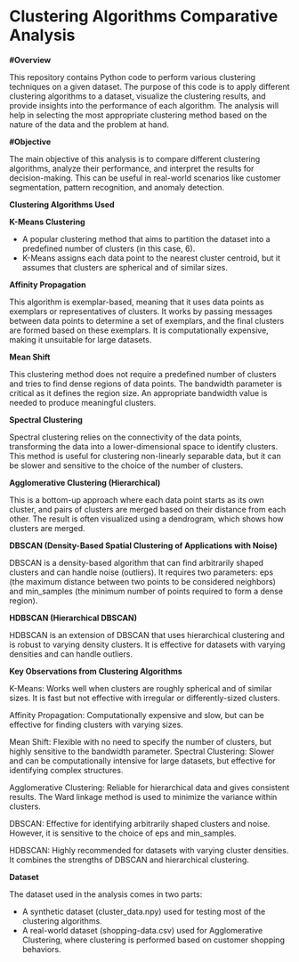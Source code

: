 # Clustering Algorithms Comparative Analysis

**#Overview**

This repository contains Python code to perform various clustering techniques on a given dataset. The purpose of this code is to apply different clustering algorithms to a dataset, visualize the clustering results, and provide insights into the performance of each algorithm. The analysis will help in selecting the most appropriate clustering method based on the nature of the data and the problem at hand.

**#Objective**

The main objective of this analysis is to compare different clustering algorithms, analyze their performance, and interpret the results for decision-making. This can be useful in real-world scenarios like customer segmentation, pattern recognition, and anomaly detection.

**Clustering Algorithms Used**

**K-Means Clustering**
- A popular clustering method that aims to partition the dataset into a predefined number of clusters (in this case, 6).
- K-Means assigns each data point to the nearest cluster centroid, but it assumes that clusters are spherical and of similar sizes.

**Affinity Propagation**

This algorithm is exemplar-based, meaning that it uses data points as exemplars or representatives of clusters.
It works by passing messages between data points to determine a set of exemplars, and the final clusters are formed based on these exemplars.
It is computationally expensive, making it unsuitable for large datasets.

**Mean Shift**

This clustering method does not require a predefined number of clusters and tries to find dense regions of data points.
The bandwidth parameter is critical as it defines the region size. An appropriate bandwidth value is needed to produce meaningful clusters.

**Spectral Clustering**

Spectral clustering relies on the connectivity of the data points, transforming the data into a lower-dimensional space to identify clusters.
This method is useful for clustering non-linearly separable data, but it can be slower and sensitive to the choice of the number of clusters.

**Agglomerative Clustering (Hierarchical)**

This is a bottom-up approach where each data point starts as its own cluster, and pairs of clusters are merged based on their distance from each other.
The result is often visualized using a dendrogram, which shows how clusters are merged.

**DBSCAN (Density-Based Spatial Clustering of Applications with Noise)**

DBSCAN is a density-based algorithm that can find arbitrarily shaped clusters and can handle noise (outliers).
It requires two parameters: eps (the maximum distance between two points to be considered neighbors) and min_samples (the minimum number of points required to form a dense region).

**HDBSCAN (Hierarchical DBSCAN)**

HDBSCAN is an extension of DBSCAN that uses hierarchical clustering and is robust to varying density clusters.
It is effective for datasets with varying densities and can handle outliers.

**Key Observations from Clustering Algorithms**

K-Means: Works well when clusters are roughly spherical and of similar sizes. It is fast but not effective with irregular or differently-sized clusters.

Affinity Propagation: Computationally expensive and slow, but can be effective for finding clusters with varying sizes.

Mean Shift: Flexible with no need to specify the number of clusters, but highly sensitive to the bandwidth parameter.
Spectral Clustering: Slower and can be computationally intensive for large datasets, but effective for identifying complex structures.

Agglomerative Clustering: Reliable for hierarchical data and gives consistent results. The Ward linkage method is used to minimize the variance within clusters.

DBSCAN: Effective for identifying arbitrarily shaped clusters and noise. However, it is sensitive to the choice of eps and min_samples.

HDBSCAN: Highly recommended for datasets with varying cluster densities. It combines the strengths of DBSCAN and hierarchical clustering.

**Dataset**

The dataset used in the analysis comes in two parts:

- A synthetic dataset (cluster_data.npy) used for testing most of the clustering algorithms.
- A real-world dataset (shopping-data.csv) used for Agglomerative Clustering, where clustering is performed based on customer shopping behaviors.

